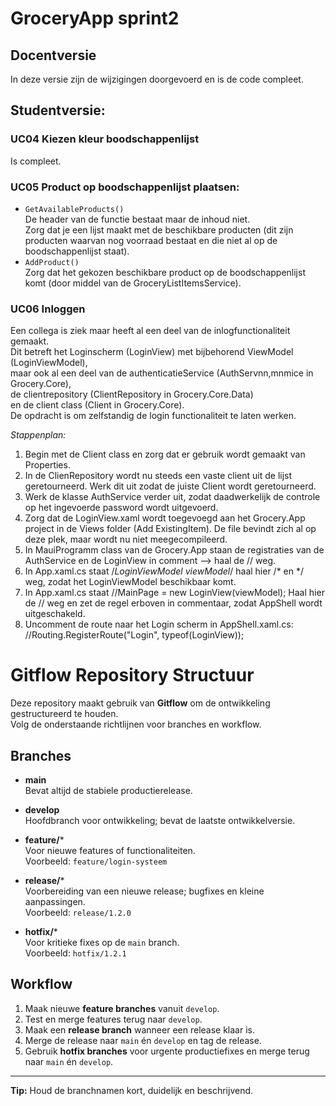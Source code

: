# GroceryApp sprint2 

## Docentversie  
In deze versie zijn de wijzigingen doorgevoerd en is de code compleet.  

## Studentversie:  
### UC04 Kiezen kleur boodschappenlijst  
Is compleet.

### UC05 Product op boodschappenlijst plaatsen:   
- `GetAvailableProducts()`  
	De header van de functie bestaat maar de inhoud niet.  
	Zorg dat je een lijst maakt met de beschikbare producten (dit zijn producten waarvan nog voorraad bestaat en die niet al op de boodschappenlijst staat).  
- `AddProduct()`   
	Zorg dat het gekozen beschikbare product op de boodschappenlijst komt (door middel van de GroceryListItemsService).  

### UC06 Inloggen  
Een collega is ziek maar heeft al een deel van de inlogfunctionaliteit gemaakt.  
Dit betreft het Loginscherm (LoginView) met bijbehorend ViewModel (LoginViewModel),  
maar ook al een deel van de authenticatieService (AuthServnn,mnmice in Grocery.Core),  
de clientrepository (ClientRepository in Grocery.Core.Data)  
en de client class (Client in Grocery.Core).  
De opdracht is om zelfstandig de login functionaliteit te laten werken.  

*Stappenplan:*  
1. Begin met de Client class en zorg dat er gebruik wordt gemaakt van Properties.  
2. In de ClienRepository wordt nu steeds een vaste client uit de lijst geretourneerd. Werk dit uit zodat de juiste Client wordt geretourneerd.  
3. Werk de klasse AuthService verder uit, zodat daadwerkelijk de controle op het ingevoerde password wordt uitgevoerd.
4. Zorg dat de LoginView.xaml wordt toegevoegd aan het Grocery.App project in de Views folder (Add ExistingItem). De file bevindt zich al op deze plek, maar wordt nu niet meegecompileerd.  
5. In MauiProgramm class van de Grocery.App staan de registraties van de AuthService en de LoginView in comment --> haal de // weg.  
6. In App.xaml.cs staat /*LoginViewModel viewModel*/ haal hier /* en */ weg, zodat het LoginViewModel beschikbaar komt.  
7. In App.xaml.cs staat //MainPage = new LoginView(viewModel); Haal hier de // weg en zet de regel erboven in commentaar, zodat AppShell wordt uitgeschakeld.  
8. Uncomment de route naar het Login scherm in AppShell.xaml.cs: //Routing.RegisterRoute("Login", typeof(LoginView)); 
 


# Gitflow Repository Structuur

Deze repository maakt gebruik van **Gitflow** om de ontwikkeling gestructureerd te houden.  
Volg de onderstaande richtlijnen voor branches en workflow.

## Branches

- **main**  
  Bevat altijd de stabiele productierelease.

- **develop**  
  Hoofdbranch voor ontwikkeling; bevat de laatste ontwikkelversie.

- **feature/***  
  Voor nieuwe features of functionaliteiten.  
  Voorbeeld: `feature/login-systeem`

- **release/***  
  Voorbereiding van een nieuwe release; bugfixes en kleine aanpassingen.  
  Voorbeeld: `release/1.2.0`

- **hotfix/***  
  Voor kritieke fixes op de `main` branch.  
  Voorbeeld: `hotfix/1.2.1`

## Workflow

1. Maak nieuwe **feature branches** vanuit `develop`.  
2. Test en merge features terug naar `develop`.  
3. Maak een **release branch** wanneer een release klaar is.  
4. Merge de release naar `main` én `develop` en tag de release.  
5. Gebruik **hotfix branches** voor urgente productiefixes en merge terug naar `main` én `develop`.  

---

**Tip:** Houd de branchnamen kort, duidelijk en beschrijvend.
